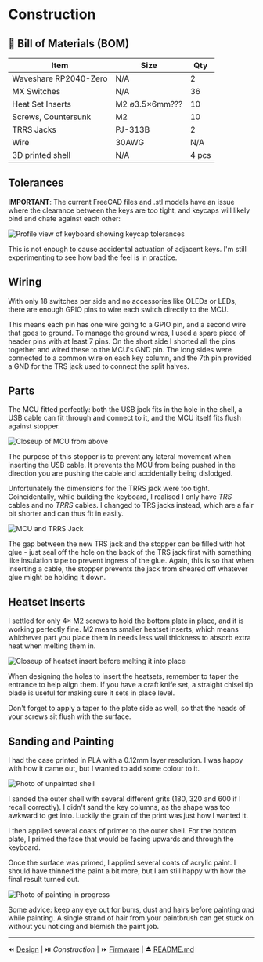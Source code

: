 # Construction

## 🛒 Bill of Materials (BOM)

| Item | Size | Qty | 
| ---- | ---- | --- |
| Waveshare RP2040-Zero | N/A | 2 |
| MX Switches | N/A | 36 |
| Heat Set Inserts | M2 ø3.5×6mm??? | 10 | 
| Screws, Countersunk | M2 | 10 |
| TRRS Jacks | PJ-313B | 2 |
| Wire | 30AWG | N/A |
| 3D printed shell | N/A | 4 pcs |

## Tolerances
**IMPORTANT**: The current FreeCAD files and .stl models have an issue where the clearance between the keys are too tight, and keycaps will likely bind and chafe against each other:

![Profile view of keyboard showing keycap tolerances](../images/photos/IMG_20240826_094506.jpg)

This is not enough to cause accidental actuation of adjacent keys. I'm still experimenting to see how bad the feel is in practice.

## Wiring
With only 18 switches per side and no accessories like OLEDs or LEDs, there are enough GPIO pins to wire each switch directly to the MCU. 

This means each pin has one wire going to a GPIO pin, and a second wire that goes to ground. To manage the ground wires, I used a spare piece of header pins with at least 7 pins. On the short side I shorted all the pins together and wired these to the MCU's GND pin. The long sides were connected to a common wire on each key column, and the 7th pin provided a GND for the TRS jack used to connect the split halves.

## Parts
The MCU fitted perfectly: both the USB jack fits in the hole in the shell, a USB cable can fit through and connect to it, and the MCU itself fits flush against stopper. 

![Closeup of MCU from above](../images/photos/IMG_20240826_093234.jpg)

The purpose of this stopper is to prevent any lateral movement when inserting the USB cable. It prevents the MCU from being pushed in the direction you are pushing the cable and accidentally being dislodged.

Unfortunately the dimensions for the TRRS jack were too tight. Coincidentally, while building the keyboard, I realised I only have *TRS* cables and no *TRRS* cables. I changed to TRS jacks instead, which are a fair bit shorter and can thus fit in easily.

![MCU and TRRS Jack](../images/photos/IMG_20240826_093249.jpg)

The gap between the new TRS jack and the stopper can be filled with hot glue - just seal off the hole on the back of the TRS jack first with something like insulation tape to prevent ingress of the glue. Again, this is so that when inserting a cable, the stopper prevents the jack from sheared off whatever glue might be holding it down.

## Heatset Inserts
I settled for only 4× M2 screws to hold the bottom plate in place, and it is working perfectly fine. M2 means smaller heatset inserts, which means whichever part you place them in needs less wall thickness to absorb extra heat when melting them in.

![Closeup of heatset insert before melting it into place](../images/photos/IMG_20240827_171631.jpg)

When designing the holes to insert the heatsets, remember to taper the entrance to help align them. If you have a craft knife set, a straight chisel tip blade is useful for making sure it sets in place level.

Don't forget to apply a taper to the plate side as well, so that the heads of your screws sit flush with the surface.

## Sanding and Painting
I had the case printed in PLA with a 0.12mm layer resolution. I was happy with how it came out, but I wanted to add some colour to it.

![Photo of unpainted shell](../images/photos/IMG_20240826_093050.jpg)

I sanded the outer shell with several different grits (180, 320 and 600 if I recall correctly). I didn't sand the key columns, as the shape was too awkward to get into. Luckily the grain of the print was just how I wanted it.

I then applied several coats of primer to the outer shell. For the bottom plate, I primed the face that would be facing upwards and through the keyboard.

Once the surface was primed, I applied several coats of acrylic paint. I should have thinned the paint a bit more, but I am still happy with how the final result turned out.

![Photo of painting in progress](../images/photos/IMG_20240830_171343.jpg)

Some advice: keep any eye out for burrs, dust and hairs before painting *and* while painting. A single strand of hair from your paintbrush can get stuck on without you noticing and blemish the paint job.

---

⏪ [Design](Design.md) | ⏯️ *Construction* | ⏩ [Firmware](Firmware.md) | ⏏️ [README.md](../README.md)